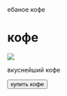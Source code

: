 
<head>
    ебаное кофе
</head>
    <div id="main">
    <h1>кофе</h1>
    <img src="https://steamuserimages-a.akamaihd.net/ugc/2238913464890437758/526804F6C6273AD145C681747A3B3AF98D762BFF/">
    <p>вкуснейший кофе</p>
    <button>купить кофе</button>
